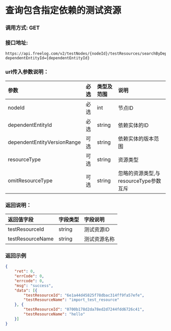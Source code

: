 # 查询包含指定依赖的测试资源

### 调用方式: GET

### 接口地址:

```
https://api.freelog.com/v2/testNodes/{nodeId}/testResources/searchByDependency?dependentEntityId={dependentEntityId}
```

### url传入参数说明：

| 参数 | 必选 | 类型及范围 | 说明 |
| :--- | :--- | :--- | :--- |
| nodeId | 必选 | int | 节点ID |
| dependentEntityId | 必选 | string | 依赖实体的ID |
| dependentEntityVersionRange | 可选 | string | 依赖实体的版本范围 |
| resourceType | 可选 | string |资源类型 |
| omitResourceType | 可选 | string | 忽略的资源类型,与resourceType参数互斥 |

### 返回说明：

| 返回值字段 | 字段类型 | 字段说明 |
| :--- | :--- | :--- |
| testResourceId | string | 测试资源ID |
| testResourceName | string | 测试资源名称 |

### 返回示例

```json
{
	"ret": 0,
	"errCode": 0,
	"errcode": 0,
	"msg": "success",
	"data": [{
		"testResourceId": "6e1a44d45825f78dbac314ff9fa57efe",
		"testResourceName": "import_test_resource"
	}, {
		"testResourceId": "0700b178d2da78ed2d7244fdd6726c41",
		"testResourceName": "hello"
	}]
}
```
